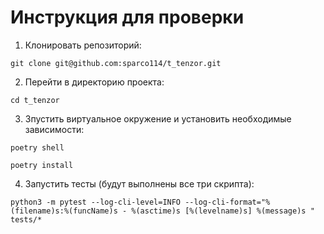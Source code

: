 # Инструкция для проверки

1. Клонировать репозиторий:

```git clone git@github.com:sparco114/t_tenzor.git```

2. Перейти в директорию проекта:

```cd t_tenzor```

3. Зпустить виртуальное окружение и установить необходимые зависимости:

```poetry shell```

```poetry install```

4. Запустить тесты (будут выполнены все три скрипта):

```python3 -m pytest --log-cli-level=INFO --log-cli-format="%(filename)s:%(funcName)s - %(asctime)s [%(levelname)s] %(message)s " tests/*```
